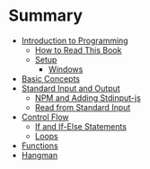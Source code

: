 # Summary

- [Introduction to Programming](./chapter_1/intro_to_programming.md)
  - [How to Read This Book](./chapter_1/how_to_read.md)
  - [Setup](./chapter_1/setup.md)
    - [Windows](./chapter_1/win_setup.md)
- [Basic Concepts](./chapter_2/basic_concepts.md)
- [Standard Input and Output]()
  - [NPM and Adding Stdinput-js](./chapter_3/add_to_npm.md)
  - [Read from Standard Input](./chapter_3/read_from_stdin.md)
- [Control Flow]()
  - [If and If-Else Statements](./chapter_4/if_stmt.md)
  - [Loops](./chapter_4/loops.md)
- [Functions](./chapter_5/func.md)
- [Hangman](./hangman/readme.md)
